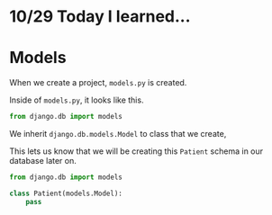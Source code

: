# 10/29 Today I learned...


# Models

When we create a project, `models.py` is created.

Inside of `models.py`, it looks like this.

```py
from django.db import models

```

We inherit `django.db.models.Model` to class that we create,

This lets us know that we will be creating this `Patient` schema in our database later on.
```py
from django.db import models

class Patient(models.Model):
    pass
```

